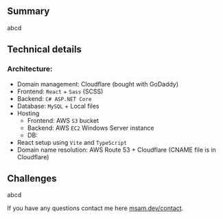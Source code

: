 ## Summary
abcd 

## Technical details
### Architecture:
- Domain management: Cloudflare (bought with GoDaddy)
- Frontend: `React` + `Sass` (SCSS)
- Backend: `C# ASP.NET Core`  
- Database: `MySQL` + Local files
- Hosting 
	- Frontend: AWS `S3` bucket
	- Backend: AWS `EC2` Windows Server instance
	- DB: 
- React setup using `Vite` and `TypeScript`
- Domain name resolution: AWS Route 53 + Cloudflare (CNAME file is in Cloudflare)

## Challenges 
abcd

If you have any questions contact me here [msam.dev/contact](https://msam.dev/contact).


